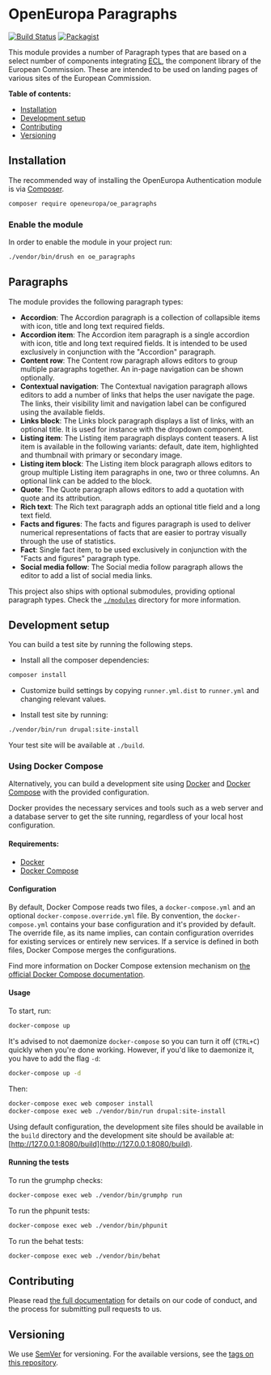 OpenEuropa Paragraphs
=====================

[![Build Status](https://drone.fpfis.eu/api/badges/openeuropa/oe_paragraphs/status.svg?branch=master)](https://drone.fpfis.eu/openeuropa/oe_paragraphs)
[![Packagist](https://img.shields.io/packagist/v/openeuropa/oe_paragraphs.svg)](https://packagist.org/packages/openeuropa/oe_paragraphs)

This module provides a number of Paragraph types that are based on a select number of components integrating [ECL](https://github.com/ec-europa/europa-component-library),
the component library of the European Commission.
These are intended to be used on landing pages of various sites of the European Commission.

**Table of contents:**

- [Installation](#installation)
- [Development setup](#development-setup)
- [Contributing](#contributing)
- [Versioning](#versioning)

## Installation

The recommended way of installing the OpenEuropa Authentication module is via [Composer][1].

```bash
composer require openeuropa/oe_paragraphs
```

### Enable the module

In order to enable the module in your project run:

```bash
./vendor/bin/drush en oe_paragraphs
```

## Paragraphs

The module provides the following paragraph types:

- **Accordion**: The Accordion paragraph is a collection of collapsible items with icon, title and long text required fields.
- **Accordion item**: The Accordion item paragraph is a single accordion with icon, title and long text required fields. It is intended to be 
used exclusively in conjunction with the "Accordion" paragraph.
- **Content row**: The Content row paragraph allows editors to group multiple paragraphs together. An in-page navigation can be shown 
optionally.
- **Contextual navigation**: The Contextual navigation paragraph allows editors to add a number of links that helps the user navigate the page. The 
links, their visibility limit and navigation label can be configured using the available fields.
- **Links block**: The Links block paragraph displays a list of links, with an optional title. It is used for instance with the dropdown component.
- **Listing item**: The Listing item paragraph displays content teasers. A list item is available in the following variants: default, date 
item, highlighted and thumbnail with primary or secondary image.
- **Listing item block**: The Listing item block paragraph allows editors to group multiple Listing item paragraphs in one, two or three columns.
An optional link can be added to the block.
- **Quote**: The Quote paragraph allows editors to add a quotation with quote and its attribution.
- **Rich text**: The Rich text paragraph adds an optional title field and a long text field.
- **Facts and figures**: The facts and figures paragraph is used to deliver numerical representations of facts that are easier to portray visually through the use of statistics.
- **Fact**: Single fact item, to be used exclusively in conjunction with the "Facts and figures" paragraph type.
- **Social media follow**: The Social media follow paragraph allows the editor to add a list of social media links.

This project also ships with optional submodules, providing optional paragraph types. Check the [`./modules`](./modules)
directory for more information.

## Development setup

You can build a test site by running the following steps.

* Install all the composer dependencies:

```bash
composer install
```

* Customize build settings by copying `runner.yml.dist` to `runner.yml` and
changing relevant values.

* Install test site by running:

```bash
./vendor/bin/run drupal:site-install
```

Your test site will be available at `./build`.

### Using Docker Compose

Alternatively, you can build a development site using [Docker](https://www.docker.com/get-docker) and 
[Docker Compose](https://docs.docker.com/compose/) with the provided configuration.

Docker provides the necessary services and tools such as a web server and a database server to get the site running, 
regardless of your local host configuration.

#### Requirements:

- [Docker](https://www.docker.com/get-docker)
- [Docker Compose](https://docs.docker.com/compose/)

#### Configuration

By default, Docker Compose reads two files, a `docker-compose.yml` and an optional `docker-compose.override.yml` file.
By convention, the `docker-compose.yml` contains your base configuration and it's provided by default.
The override file, as its name implies, can contain configuration overrides for existing services or entirely new 
services.
If a service is defined in both files, Docker Compose merges the configurations.

Find more information on Docker Compose extension mechanism on [the official Docker Compose documentation](https://docs.docker.com/compose/extends/).

#### Usage

To start, run:

```bash
docker-compose up
```

It's advised to not daemonize `docker-compose` so you can turn it off (`CTRL+C`) quickly when you're done working.
However, if you'd like to daemonize it, you have to add the flag `-d`:

```bash
docker-compose up -d
```

Then:

```bash
docker-compose exec web composer install
docker-compose exec web ./vendor/bin/run drupal:site-install
```

Using default configuration, the development site files should be available in the `build` directory and the development site
should be available at: [http://127.0.0.1:8080/build](http://127.0.0.1:8080/build).

#### Running the tests

To run the grumphp checks:

```bash
docker-compose exec web ./vendor/bin/grumphp run
```

To run the phpunit tests:

```bash
docker-compose exec web ./vendor/bin/phpunit
```

To run the behat tests:

```bash
docker-compose exec web ./vendor/bin/behat
```

## Contributing

Please read [the full documentation](https://github.com/openeuropa/openeuropa) for details on our code of conduct, and the process for submitting pull requests to us.

## Versioning

We use [SemVer](http://semver.org/) for versioning. For the available versions, see the [tags on this repository](https://github.com/openeuropa/oe_paragraphs/tags).

[1]: https://www.drupal.org/docs/develop/using-composer/using-composer-to-manage-drupal-site-dependencies#managing-contributed
